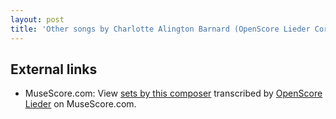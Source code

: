```yaml
---
layout: post
title: 'Other songs by Charlotte Alington Barnard (OpenScore Lieder Corpus)'
---
```


## External links

- MuseScore.com: View [sets by this composer] transcribed by [OpenScore Lieder] on MuseScore.com.

[sets by this composer]: https://musescore.com/openscore-lieder-corpus/sets/5106882
[OpenScore Lieder]: https://musescore.com/openscore-lieder-corpus

